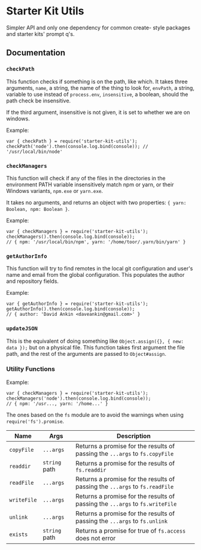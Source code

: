 # Starter Kit Utils

Simpler API and only one dependency for common create- style packages and
starter kits' prompt q's.

## Documentation

### `checkPath`

This function checks if something is on the path, like which. It takes three
arguments, `name`, a string, the name of the thing to look for, `envPath`, a
string, variable to use instead of `process.env`, `insensitive`, a boolean,
should the path check be insensitive.

If the third argument, insensitive is not given, it is set to whether we are
on windows.

Example:

```
var { checkPath } = require('starter-kit-utils');
checkPath('node').then(console.log.bind(console)); // '/usr/local/bin/node'
```

### `checkManagers`

This function will check if any of the files in the directories in the environment PATH variable insensitively match npm or yarn, or their Windows variants, `npm.exe` or `yarn.exe`.

It takes no arguments, and returns an object with two properties: `{ yarn: Boolean, npm: Boolean }`.

Example:

```
var { checkManagers } = require('starter-kit-utils');
checkManagers().then(console.log.bind(console));
// { npm: '/usr/local/bin/npm', yarn: '/home/toor/.yarn/bin/yarn' }
```

### `getAuthorInfo`

This function will try to find remotes in the local git configuration and user's name and email from the global configuration. This populates the author and repository fields.

Example:

```
var { getAuthorInfo } = require('starter-kit-utils');
getAuthorInfo().then(console.log.bind(console));
// { author: 'David Ankin <daveankin@gmail.com>' }
```

### `updateJSON`

This is the equivalent of doing something like `Object.assign({}, { new: data });` but on a physical file. This function takes first argument the file path, and the rest of the arguments are passed to `Object#assign`.

### Utility Functions

Example:

```
var { checkManagers } = require('starter-kit-utils');
checkManagers('node').then(console.log.bind(console));
// { npm: '/usr..., yarn: '/home...' }
```

The ones based on the `fs` module are to avoid the warnings when using `require('fs').promise`.

|Name|Args|Description|
|-|-|-|
|`copyFile`|`...args`|Returns a promise for the results of passing the `...args` to `fs.copyFile`|
|`readdir`|`string` path|Returns a promise for the results of `fs.readdir`|
|`readFile`|`...args`|Returns a promise for the results of passing the `...args` to `fs.readFile`|
|`writeFile`|`...args`|Returns a promise for the results of passing the `...args` to `fs.writeFile`|
|`unlink`|`...args`|Returns a promise for the results of passing the `...args` to `fs.unlink`|
|`exists`|`string` path|Returns a promise for true of `fs.access` does not error|
